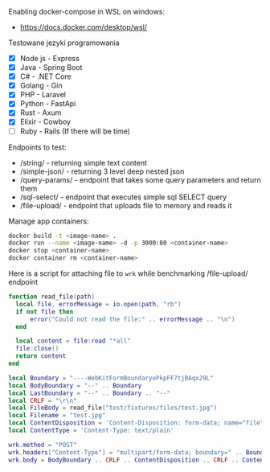 Enabling docker-compose in WSL on windows:

- https://docs.docker.com/desktop/wsl/

Testowane jezyki programowania

- [x] Node js - Express
- [x] Java - Spring Boot
- [x] C# - .NET Core
- [x] Golang - Gin
- [x] PHP - Laravel
- [x] Python - FastApi
- [x] Rust - Axum
- [x] Elixir - Cowboy
- [ ] Ruby - Rails (If there will be time)

Endpoints to test:

- /string/ - returning simple text content
- /simple-json/ - returning 3 level deep nested json
- /query-params/ - endpoint that takes some query parameters and return them
- /sql-select/ - endpoint that executes simple sql SELECT query
- /file-upload/ - endpoint that uploads file to memory and reads it

Manage app containers:

```bash
docker build -t <image-name> .
docker run --name <image-name> -d -p 3000:80 <container-name>
docker stop <container-name>
docker container rm <container-name>
```

Here is a script for attaching file to `wrk` while benchmarking /file-upload/ endpoint

```lua
function read_file(path)
  local file, errorMessage = io.open(path, "rb")
  if not file then
      error("Could not read the file:" .. errorMessage .. "\n")
  end

  local content = file:read "*all"
  file:close()
  return content
end

local Boundary = "----WebKitFormBoundaryePkpFF7tjBAqx29L"
local BodyBoundary = "--" .. Boundary
local LastBoundary = "--" .. Boundary .. "--"
local CRLF = "\r\n"
local FileBody = read_file("test/fixtures/files/test.jpg")
local Filename = "test.jpg"
local ContentDisposition = 'Content-Disposition: form-data; name="file"; filename="' .. Filename .. '"'
local ContentType = 'Content-Type: text/plain'

wrk.method = "POST"
wrk.headers["Content-Type"] = "multipart/form-data; boundary=" .. Boundary
wrk.body = BodyBoundary .. CRLF .. ContentDisposition .. CRLF .. ContentType .. CRLF .. CRLF .. FileBody .. CRLF .. LastBoundary
```
